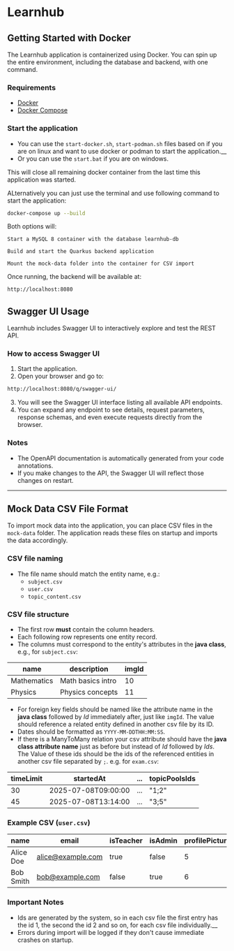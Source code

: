 # Learnhub

## Getting Started with Docker

The Learnhub application is containerized using Docker. You can spin up the entire environment, including the database and backend, with one command.

### Requirements

- [Docker](https://www.docker.com/)
- [Docker Compose](https://docs.docker.com/compose/)

### Start the application

- You can use the `start-docker.sh`, `start-podman.sh` files based on if you are on linux and want to use docker or podman to start the application.__
- Or you can use the `start.bat` if you are on windows.

This will close all remaining docker container from the last time this application was started.

ALternatively you can just use the terminal and use following command to start the application:

```bash
docker-compose up --build
```

Both options will:

    Start a MySQL 8 container with the database learnhub-db

    Build and start the Quarkus backend application

    Mount the mock-data folder into the container for CSV import

Once running, the backend will be available at:

```txt
http://localhost:8080
```

## Swagger UI Usage

Learnhub includes Swagger UI to interactively explore and test the REST API.

### How to access Swagger UI

1. Start the application.  
2. Open your browser and go to:

```txt
http://localhost:8080/q/swagger-ui/
```


3. You will see the Swagger UI interface listing all available API endpoints.  
4. You can expand any endpoint to see details, request parameters, response schemas, and even execute requests directly from the browser.

### Notes

- The OpenAPI documentation is automatically generated from your code annotations.  
- If you make changes to the API, the Swagger UI will reflect those changes on restart.

---

## Mock Data CSV File Format

To import mock data into the application, you can place CSV files in the `mock-data` folder. The application reads these files on startup and imports the data accordingly.

### CSV file naming

- The file name should match the entity name, e.g.:  
  - `subject.csv`  
  - `user.csv`  
  - `topic_content.csv`

### CSV file structure

- The first row **must** contain the column headers.  
- Each following row represents one entity record.  
- The columns must correspond to the entity's attributes in the **java class**, e.g., for `subject.csv`:

| name        | description        | imgId  |
|-------------|--------------------|--------|
| Mathematics | Math basics intro  | 10     |
| Physics     | Physics concepts   | 11     |

- For foreign key fields should be named like the attribute name in the **java class** followed by *Id* immediately after, just like `imgId`. The value should reference a related entity defined in another csv file by its ID.  
- Dates should be formatted as `YYYY-MM-DDTHH:MM:SS`.
- If there is a ManyToMany relation your csv attribute should have the **java class attribute name** just as before but instead of *Id* followed by *Ids*. The Value of these ids should be the ids of the referenced entities in another csv file separated by `;`. e.g. for `exam.csv`:

| timeLimit  | startedAt            | ... | topicPoolsIds |
|------------|----------------------|-----|---------------|
| 30         | 2025-07-08T09:00:00  | ... | "1;2"         |
| 45         | 2025-07-08T13:14:00  | ... | "3;5"         |

### Example CSV (`user.csv`)

| name      | email             | isTeacher  | isAdmin  | profilePictureId   |
|-----------|-------------------|------------|----------|--------------------|
| Alice Doe | alice@example.com | true       | false    | 5                  |
| Bob Smith | bob@example.com   | false      | true     | 6                  |

### Important Notes

- Ids are generated by the system, so in each csv file the first entry has the id 1, the second the id 2 and so on, for each csv file individually.__
- Errors during import will be logged if they don't cause immediate crashes on startup.
